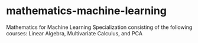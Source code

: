 # mathematics-machine-learning
Mathematics for Machine Learning Specialization consisting of the following courses: Linear Algebra, Multivariate Calculus, and PCA
